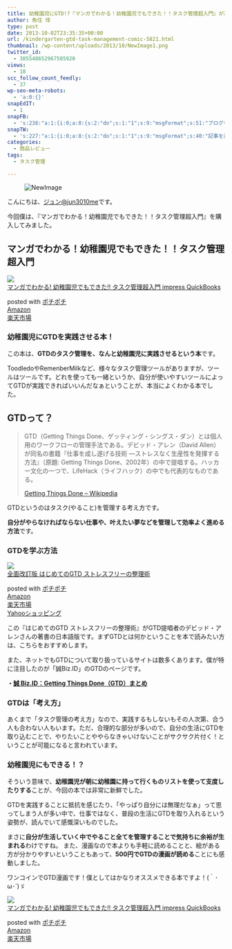```yaml
---
title: 幼稚園児にGTD!?『マンガでわかる！幼稚園児でもできた！！タスク管理超入門』が凄い！
author: 魚住 惇
type: post
date: 2013-10-02T23:35:35+00:00
url: /kindergarten-gtd-task-management-comic-5821.html
thumbnail: /wp-content/uploads/2013/10/NewImage1.png
twitter_id:
  - 385548652967505920
views:
  - 18
scc_follow_count_feedly:
  - 37
wp-seo-meta-robots:
  - 'a:0:{}'
snapEdIT:
  - 1
snapFB:
  - 's:238:"a:1:{i:0;a:8:{s:2:"do";s:1:"1";s:9:"msgFormat";s:51:"ブログを更新しました！%TITLE% %SITENAME%";s:8:"postType";s:1:"A";s:9:"isAutoImg";s:1:"A";s:8:"imgToUse";s:0:"";s:9:"isAutoURL";s:1:"A";s:8:"urlToUse";s:0:"";s:4:"doFB";i:0;}}";'
snapTW:
  - 's:227:"a:1:{i:0;a:8:{s:2:"do";s:1:"1";s:9:"msgFormat";s:40:"記事を書きました: %TITLE%  %URL%";s:8:"attchImg";s:1:"1";s:9:"isAutoImg";s:1:"A";s:8:"imgToUse";s:0:"";s:9:"isAutoURL";s:1:"A";s:8:"urlToUse";s:0:"";s:4:"doTW";i:0;}}";'
categories:
  - 商品レビュー
tags:
  - タスク管理

---
```


<figure class="wp-block-image"><img decoding="async" src="/wp-content/uploads/2013/10/NewImage.png" alt="NewImage" /></figure> <!--more-->

こんにちは、[ジュン@jun3010me][1]です。

今回僕は、『マンガでわかる！幼稚園児でもできた！！タスク管理超入門』を購入してみました。

## マンガでわかる！幼稚園児でもできた！！タスク管理超入門

<div class="cstmreba">
  <div class="kaerebalink-box">
    <div class="kaerebalink-image">
      <a href="https://www.amazon.co.jp/%E3%83%9E%E3%83%B3%E3%82%AC%E3%81%A7%E3%82%8F%E3%81%8B%E3%82%8B-%E5%B9%BC%E7%A8%9A%E5%9C%92%E5%85%90%E3%81%A7%E3%82%82%E3%81%A7%E3%81%8D%E3%81%9F-%E3%82%BF%E3%82%B9%E3%82%AF%E7%AE%A1%E7%90%86%E8%B6%85%E5%85%A5%E9%96%80-impress-QuickBooks-ebook/dp/B00FB22EDS?SubscriptionId=AKIAIGGQ4QGQY6L2RH4A&#038;tag=jun3010me-22&#038;linkCode=xm2&#038;camp=2025&#038;creative=165953&#038;creativeASIN=B00FB22EDS" target="_blank"  rel="noopener noreferrer"><img decoding="async" src="https://images-fe.ssl-images-amazon.com/images/I/51rfQcKx-YL._SL160_.jpg" style="border: none;" /></a>
    </div>
    <div class="kaerebalink-info">
      <div class="kaerebalink-name">
        <a href="https://www.amazon.co.jp/%E3%83%9E%E3%83%B3%E3%82%AC%E3%81%A7%E3%82%8F%E3%81%8B%E3%82%8B-%E5%B9%BC%E7%A8%9A%E5%9C%92%E5%85%90%E3%81%A7%E3%82%82%E3%81%A7%E3%81%8D%E3%81%9F-%E3%82%BF%E3%82%B9%E3%82%AF%E7%AE%A1%E7%90%86%E8%B6%85%E5%85%A5%E9%96%80-impress-QuickBooks-ebook/dp/B00FB22EDS?SubscriptionId=AKIAIGGQ4QGQY6L2RH4A&#038;tag=jun3010me-22&#038;linkCode=xm2&#038;camp=2025&#038;creative=165953&#038;creativeASIN=B00FB22EDS" target="_blank"  rel="noopener noreferrer">マンガでわかる! 幼稚園児でもできた!! タスク管理超入門 impress QuickBooks</a></p> 
        <div class="kaerebalink-powered-date">
          posted with <a href="http://jun3010.me/pochipochi.php" rel="nofollow noopener noreferrer" target="_blank">ポチポチ</a>
        </div>
      </div>
      <div class="kaerebalink-link1">
        <div class="shoplinkamazon">
          <a href="https://www.amazon.co.jp/gp/search?keywords=マンガでわかる! 幼稚園児でもできた!! タスク管理超入門&#038;tag=jun3010me-22" target="_blank"  rel="noopener noreferrer">Amazon</a>
        </div>
        <div class="shoplinkrakuten">
          <a href="https://hb.afl.rakuten.co.jp/hgc/10ef1d94.c90f9829.10ef1d95.53606a39/?pc=https%3A%2F%2Fsearch.rakuten.co.jp%2Fsearch%2Fmall%2Fマンガでわかる! 幼稚園児でもできた!! タスク管理超入門%2F-%2Ff.1-p.1-s.1-sf.0-st.A-v.2%3Fx%3D0%26scid%3Daf_ich_link_urltxt%26m%3Dhttp%3A%2F%2Fm.rakuten.co.jp%2F" target="_blank"  rel="noopener noreferrer">楽天市場</a>
        </div>
      </div>
    </div>
    <div class="booklink-footer">
    </div>
  </div>
</div>

### 幼稚園児にGTDを実践させる本！

この本は、**GTDのタスク管理を、なんと幼稚園児に実践させるという本**です。

ToodledoやRemenberMilkなど、様々なタスク管理ツールがありますが、ツールはツールです。どれを使っても一緒というか、自分が使いやすいツールによってGTDが実践できればいいんだなぁということが、本当によくわかる本でした。

## GTDって？

<blockquote class="wp-block-quote">
  <p>
    GTD（Getting Things Done、ゲッティング・シングス・ダン）とは個人用のワークフローの管理手法である。デビッド・アレン（David Allen）が同名の書籍『仕事を成し遂げる技術 ―ストレスなく生産性を発揮する方法』（原題: Getting Things Done、2002年）の中で提唱する。ハッカー文化の一つで、LifeHack（ライフハック）の中でも代表的なものである。
  </p>
  
  <p class="origin">
    <a href="http://ja.wikipedia.org/wiki/Getting_Things_Done" target="new" rel="noopener noreferrer">Getting Things Done &#8211; Wikipedia</a>
  </p>
</blockquote>

GTDというのはタスク(やること)を管理する考え方です。

**自分がやらなければならない仕事や、叶えたい夢などを管理して効率よく進める方法**です。

### GTDを学ぶ方法

<div class="cstmreba">
  <div class="kaerebalink-box">
    <div class="kaerebalink-image">
      <a href="https://www.amazon.co.jp/%E5%85%A8%E9%9D%A2%E6%94%B9%E8%A8%82%E7%89%88-%E3%81%AF%E3%81%98%E3%82%81%E3%81%A6%E3%81%AEGTD-%E3%82%B9%E3%83%88%E3%83%AC%E3%82%B9%E3%83%95%E3%83%AA%E3%83%BC%E3%81%AE%E6%95%B4%E7%90%86%E8%A1%93-%E3%83%87%E3%83%93%E3%83%83%E3%83%89%E3%83%BB%E3%82%A2%E3%83%AC%E3%83%B3/dp/4576151878?SubscriptionId=AKIAIGGQ4QGQY6L2RH4A&#038;tag=jun3010me-22&#038;linkCode=xm2&#038;camp=2025&#038;creative=165953&#038;creativeASIN=4576151878" target="_blank"  rel="noopener noreferrer"><img decoding="async" src="https://images-fe.ssl-images-amazon.com/images/I/41HXYp-YtBL._SL160_.jpg" style="border: none;" /></a>
    </div>
    <div class="kaerebalink-info">
      <div class="kaerebalink-name">
        <a href="https://www.amazon.co.jp/%E5%85%A8%E9%9D%A2%E6%94%B9%E8%A8%82%E7%89%88-%E3%81%AF%E3%81%98%E3%82%81%E3%81%A6%E3%81%AEGTD-%E3%82%B9%E3%83%88%E3%83%AC%E3%82%B9%E3%83%95%E3%83%AA%E3%83%BC%E3%81%AE%E6%95%B4%E7%90%86%E8%A1%93-%E3%83%87%E3%83%93%E3%83%83%E3%83%89%E3%83%BB%E3%82%A2%E3%83%AC%E3%83%B3/dp/4576151878?SubscriptionId=AKIAIGGQ4QGQY6L2RH4A&#038;tag=jun3010me-22&#038;linkCode=xm2&#038;camp=2025&#038;creative=165953&#038;creativeASIN=4576151878" target="_blank"  rel="noopener noreferrer">全面改訂版 はじめてのGTD ストレスフリーの整理術</a></p> 
        <div class="kaerebalink-powered-date">
          posted with <a href="http://jun3010.me/" rel="nofollow noopener noreferrer" target="_blank">ポチポチ</a>
        </div>
      </div>
      <div class="kaerebalink-link1">
        <div class="shoplinkamazon">
          <a href="https://www.amazon.co.jp/gp/search?keywords=はじめてのGTD ストレスフリーの整理術&#038;tag=jun3010me-22" target="_blank"  rel="noopener noreferrer">Amazon</a>
        </div>
        <div class="shoplinkrakuten">
          <a href="https://hb.afl.rakuten.co.jp/hgc/10ef1d94.c90f9829.10ef1d95.53606a39/?pc=https%3A%2F%2Fsearch.rakuten.co.jp%2Fsearch%2Fmall%2FはじめてのGTD ストレスフリーの整理術%2F-%2Ff.1-p.1-s.1-sf.0-st.A-v.2%3Fx%3D0%26scid%3Daf_ich_link_urltxt%26m%3Dhttp%3A%2F%2Fm.rakuten.co.jp%2F" target="_blank"  rel="noopener noreferrer">楽天市場</a>
        </div>
        <div class="shoplinkyahoo">
          <a href="https://ck.jp.ap.valuecommerce.com/servlet/referral?sid=3040825&#038;pid=884909937&#038;vc_url=http%3A%2F%2Fsearch.shopping.yahoo.co.jp%2Fsearch%3Fp%3DはじめてのGTD ストレスフリーの整理術;vcptn=kaereba" target="_blank"  rel="noopener noreferrer">Yahooショッピング<img decoding="async" loading="lazy" src="//ad.jp.ap.valuecommerce.com/servlet/gifbanner?sid=3040825&#038;pid=884909937" height="1" width="1" border="0" /></a>
        </div>
      </div>
    </div>
    <div class="booklink-footer">
    </div>
  </div>
</div>

この『はじめてのGTD ストレスフリーの整理術』がGTD提唱者のデビッド・アレンさんの著書の日本語版です。まずGTDとは何かということを本で読みたい方は、こちらをおすすめします。

また、ネットでもGTDについて取り扱っているサイトは数多くあります。僕が特に注目したのが「誠Biz.ID」のGTDのページです。

**・<a href="http://bizmakoto.jp/bizid/gtd_index.html" target="_blank" rel="noopener noreferrer">誠 Biz.ID：Getting Things Done（GTD）まとめ</a>**

### GTDは「考え方」

あくまで「タスク管理の考え方」なので、実践するもしないもその人次第、合う人も合わない人もいます。ただ、合理的な部分が多いので、自分の生活にGTDを取り込むことで、やりたいことややらなきゃいけないことがサクサク片付く！ということが可能になると言われています。

### 幼稚園児にもできる！？

そういう意味で、**幼稚園児が朝に幼稚園に持って行くものリストを使って支度したりする**ことが、今回の本では非常に新鮮でした。

GTDを実践することに抵抗を感じたり、「やっぱり自分には無理だなぁ」って思ってしまう人が多い中で、仕事ではなく、普段の生活にGTDを取り入れるという姿勢が、読んでいて感慨深いものでした。

まさに**自分が生活していく中でやること全てを管理することで気持ちに余裕が生まれる**わけですね。 また、漫画なので本よりも手軽に読めることと、絵がある方が分かりやすいということもあって、**500円でGTDの漫画が読める**ことにも感動しました。

ワンコインでGTD漫画です！僕としてはかなりオススメできる本ですよ！(｀･ω･´)ゞ

<div class="cstmreba">
  <div class="kaerebalink-box">
    <div class="kaerebalink-image">
      <a href="https://www.amazon.co.jp/%E3%83%9E%E3%83%B3%E3%82%AC%E3%81%A7%E3%82%8F%E3%81%8B%E3%82%8B-%E5%B9%BC%E7%A8%9A%E5%9C%92%E5%85%90%E3%81%A7%E3%82%82%E3%81%A7%E3%81%8D%E3%81%9F-%E3%82%BF%E3%82%B9%E3%82%AF%E7%AE%A1%E7%90%86%E8%B6%85%E5%85%A5%E9%96%80-impress-QuickBooks-ebook/dp/B00FB22EDS?SubscriptionId=AKIAIGGQ4QGQY6L2RH4A&#038;tag=jun3010me-22&#038;linkCode=xm2&#038;camp=2025&#038;creative=165953&#038;creativeASIN=B00FB22EDS" target="_blank"  rel="noopener noreferrer"><img decoding="async" src="https://images-fe.ssl-images-amazon.com/images/I/51rfQcKx-YL._SL160_.jpg" style="border: none;" /></a>
    </div>
    <div class="kaerebalink-info">
      <div class="kaerebalink-name">
        <a href="https://www.amazon.co.jp/%E3%83%9E%E3%83%B3%E3%82%AC%E3%81%A7%E3%82%8F%E3%81%8B%E3%82%8B-%E5%B9%BC%E7%A8%9A%E5%9C%92%E5%85%90%E3%81%A7%E3%82%82%E3%81%A7%E3%81%8D%E3%81%9F-%E3%82%BF%E3%82%B9%E3%82%AF%E7%AE%A1%E7%90%86%E8%B6%85%E5%85%A5%E9%96%80-impress-QuickBooks-ebook/dp/B00FB22EDS?SubscriptionId=AKIAIGGQ4QGQY6L2RH4A&#038;tag=jun3010me-22&#038;linkCode=xm2&#038;camp=2025&#038;creative=165953&#038;creativeASIN=B00FB22EDS" target="_blank"  rel="noopener noreferrer">マンガでわかる! 幼稚園児でもできた!! タスク管理超入門 impress QuickBooks</a></p> 
        <div class="kaerebalink-powered-date">
          posted with <a href="http://jun3010.me/pochipochi.php" rel="nofollow noopener noreferrer" target="_blank">ポチポチ</a>
        </div>
      </div>
      <div class="kaerebalink-link1">
        <div class="shoplinkamazon">
          <a href="https://www.amazon.co.jp/gp/search?keywords=マンガでわかる! 幼稚園児でもできた!! タスク管理超入門&#038;tag=jun3010me-22" target="_blank"  rel="noopener noreferrer">Amazon</a>
        </div>
        <div class="shoplinkrakuten">
          <a href="https://hb.afl.rakuten.co.jp/hgc/10ef1d94.c90f9829.10ef1d95.53606a39/?pc=https%3A%2F%2Fsearch.rakuten.co.jp%2Fsearch%2Fmall%2Fマンガでわかる! 幼稚園児でもできた!! タスク管理超入門%2F-%2Ff.1-p.1-s.1-sf.0-st.A-v.2%3Fx%3D0%26scid%3Daf_ich_link_urltxt%26m%3Dhttp%3A%2F%2Fm.rakuten.co.jp%2F" target="_blank"  rel="noopener noreferrer">楽天市場</a>
        </div>
      </div>
    </div>
    <div class="booklink-footer">
    </div>
  </div>
</div>

 [1]: https://twitter.com/jun3010me